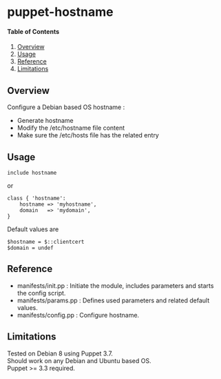 # puppet-hostname

#### Table of Contents

1. [Overview](#overview)
2. [Usage](#usage)
5. [Reference](#reference)
5. [Limitations](#limitations)

## Overview

Configure a Debian based OS hostname :

* Generate hostname
* Modify the /etc/hostname file content
* Make sure the /etc/hosts file has the related entry

## Usage

```
include hostname
```

or

```
class { 'hostname':
	hostname => 'myhostname',
	domain   => 'mydomain',
}
```

Default values are

```
$hostname = $::clientcert
$domain = undef
```

## Reference

* manifests/init.pp : Initiate the module, includes parameters and starts the config script.
* manifests/params.pp : Defines used parameters and related default values.
* manifests/config.pp : Configure hostname.

## Limitations

Tested on Debian 8 using Puppet 3.7.  
Should work on any Debian and Ubuntu based OS.  
Puppet >= 3.3 required.